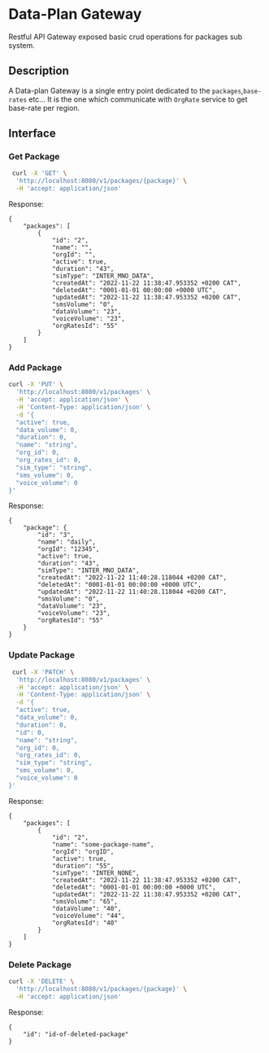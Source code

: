 # Data-Plan Gateway

Restful API Gateway exposed basic crud operations for packages sub system.

## Description

A Data-plan Gateway is a single entry point dedicated to the `packages`,`base-rates` etc... It is the one which communicate with `OrgRate` service to get base-rate per region.

## Interface

### Get Package

```bash
 curl -X 'GET' \
  'http://localhost:8080/v1/packages/{package}' \
  -H 'accept: application/json'

```

Response:

```
{
	"packages": [
		{
			"id": "2",
			"name": "",
			"orgId": "",
			"active": true,
			"duration": "43",
			"simType": "INTER_MNO_DATA",
			"createdAt": "2022-11-22 11:38:47.953352 +0200 CAT",
			"deletedAt": "0001-01-01 00:00:00 +0000 UTC",
			"updatedAt": "2022-11-22 11:38:47.953352 +0200 CAT",
			"smsVolume": "0",
			"dataVolume": "23",
			"voiceVolume": "23",
			"orgRatesId": "55"
		}
	]
}
```

### Add Package

```bash
curl -X 'PUT' \
  'http://localhost:8080/v1/packages' \
  -H 'accept: application/json' \
  -H 'Content-Type: application/json' \
  -d '{
  "active": true,
  "data_volume": 0,
  "duration": 0,
  "name": "string",
  "org_id": 0,
  "org_rates_id": 0,
  "sim_type": "string",
  "sms_volume": 0,
  "voice_volume": 0
}'

```

Response:

```
{
	"package": {
		"id": "3",
		"name": "daily",
		"orgId": "12345",
		"active": true,
		"duration": "43",
		"simType": "INTER_MNO_DATA",
		"createdAt": "2022-11-22 11:40:28.118044 +0200 CAT",
		"deletedAt": "0001-01-01 00:00:00 +0000 UTC",
		"updatedAt": "2022-11-22 11:40:28.118044 +0200 CAT",
		"smsVolume": "0",
		"dataVolume": "23",
		"voiceVolume": "23",
		"orgRatesId": "55"
	}
}
```

### Update Package

```bash
 curl -X 'PATCH' \
  'http://localhost:8080/v1/packages' \
  -H 'accept: application/json' \
  -H 'Content-Type: application/json' \
  -d '{
  "active": true,
  "data_volume": 0,
  "duration": 0,
  "id": 0,
  "name": "string",
  "org_id": 0,
  "org_rates_id": 0,
  "sim_type": "string",
  "sms_volume": 0,
  "voice_volume": 0
}'

```

Response:

```
{
	"packages": [
		{
			"id": "2",
			"name": "some-package-name",
			"orgId": "orgID",
			"active": true,
			"duration": "55",
			"simType": "INTER_NONE",
			"createdAt": "2022-11-22 11:38:47.953352 +0200 CAT",
			"deletedAt": "0001-01-01 00:00:00 +0000 UTC",
			"updatedAt": "2022-11-22 11:38:47.953352 +0200 CAT",
			"smsVolume": "65",
			"dataVolume": "40",
			"voiceVolume": "44",
			"orgRatesId": "40"
		}
	]
}
```

### Delete Package

```bash
curl -X 'DELETE' \
  'http://localhost:8080/v1/packages/{package}' \
  -H 'accept: application/json'

```

Response:

```
{
	"id": "id-of-deleted-package"
}
```
